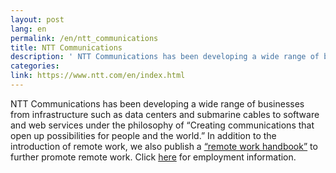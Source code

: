 ```yaml
---
layout: post
lang: en
permalink: /en/ntt_communications
title: NTT Communications
description: ' NTT Communications has been developing a wide range of businesses from infrastructure such as data centers and submarine cables to software and web services under the philosophy of “Creating communications that open up possibilities for people and the world.” In addition to the introduction of remote work, we also publish a “remote work handbook” to further promote remote work. Click here for employment information. '
categories: 
link: https://www.ntt.com/en/index.html
---
```


<p>NTT Communications has been developing a wide range of businesses from infrastructure such as data centers and submarine cables to software and web services under the philosophy of “Creating communications that open up possibilities for people and the world.” In addition to the introduction of remote work, we also publish a <a href="https://nttcom.github.io/remote-work-handbook/">“remote work handbook”</a> to further promote remote work. Click <a href="https://www.ntt.com/about-us/recruit/scout/">here</a> for employment information.</p>
